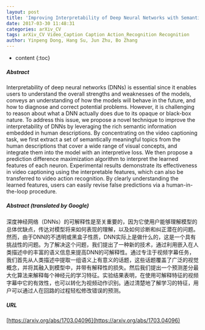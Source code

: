 ```yaml
---
layout: post
title: 'Improving Interpretability of Deep Neural Networks with Semantic Information'
date: 2017-03-30 11:48:31
categories: arXiv_CV
tags: arXiv_CV Video_Caption Caption Action_Recognition Recognition
author: Yinpeng Dong, Hang Su, Jun Zhu, Bo Zhang
---
```


* content
{:toc}

##### Abstract
Interpretability of deep neural networks (DNNs) is essential since it enables users to understand the overall strengths and weaknesses of the models, conveys an understanding of how the models will behave in the future, and how to diagnose and correct potential problems. However, it is challenging to reason about what a DNN actually does due to its opaque or black-box nature. To address this issue, we propose a novel technique to improve the interpretability of DNNs by leveraging the rich semantic information embedded in human descriptions. By concentrating on the video captioning task, we first extract a set of semantically meaningful topics from the human descriptions that cover a wide range of visual concepts, and integrate them into the model with an interpretive loss. We then propose a prediction difference maximization algorithm to interpret the learned features of each neuron. Experimental results demonstrate its effectiveness in video captioning using the interpretable features, which can also be transferred to video action recognition. By clearly understanding the learned features, users can easily revise false predictions via a human-in-the-loop procedure.

##### Abstract (translated by Google)
深度神经网络（DNNs）的可解释性是至关重要的，因为它使用户能够理解模型的总体优缺点，传达对模型将来如何表现的理解，以及如何诊断和纠正潜在的问题。然而，由于DNN的不透明或黑盒子性质，DNN实际上是做什么的，这是一个具有挑战性的问题。为了解决这个问题，我们提出了一种新的技术，通过利用嵌入在人类描述中的丰富的语义信息来提高DNN的可解释性。通过专注于视频字幕任务，我们首先从人类描述中提取一组语义上有意义的话题，这些话题覆盖了广泛的视觉概念，并将其融入到模型中，并带有解释性的损失。然后我们提出一个预测差分最大化算法来解释每个神经元的学习特征。实验结果表明，在使用可解释特征的视频字幕中它的有效性，也可以转化为视频动作识别。通过清楚地了解学习的特征，用户可以通过人在回路的过程轻松修改错误的预测。

##### URL
[https://arxiv.org/abs/1703.04096](https://arxiv.org/abs/1703.04096)

